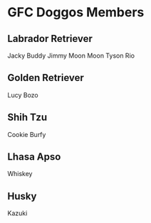 # GFC Doggos Members

## Labrador Retriever

Jacky
Buddy
Jimmy
Moon Moon
Tyson
Rio

## Golden Retriever

Lucy
Bozo

## Shih Tzu

Cookie
Burfy

## Lhasa Apso

Whiskey

## Husky

Kazuki
